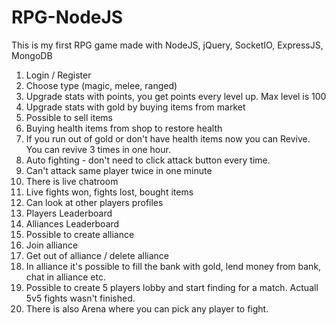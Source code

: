 # RPG-NodeJS

This is my first RPG game made with NodeJS, jQuery, SocketIO, ExpressJS, MongoDB

1. Login / Register
2. Choose type (magic, melee, ranged)
3. Upgrade stats with points, you get points every level up. Max level is 100
4. Upgrade stats with gold by buying items from market
5. Possible to sell items
6. Buying health items from shop to restore health
7. If you run out of gold or don't have health items now you can Revive. You can revive 3 times in one hour.
8. Auto fighting - don't need to click attack button every time.
9. Can't attack same player twice in one minute
10. There is live chatroom
11. Live fights won, fights lost, bought items
12. Can look at other players profiles
13. Players Leaderboard
14. Alliances Leaderboard
15. Possible to create alliance
16. Join alliance
17. Get out of alliance / delete alliance
18. In alliance it's possible to fill the bank with gold, lend money from bank, chat in alliance etc.
19. Possible to create 5 players lobby and start finding for a match. Actuall 5v5 fights wasn't finished.
20. There is also Arena where you can pick any player to fight.
